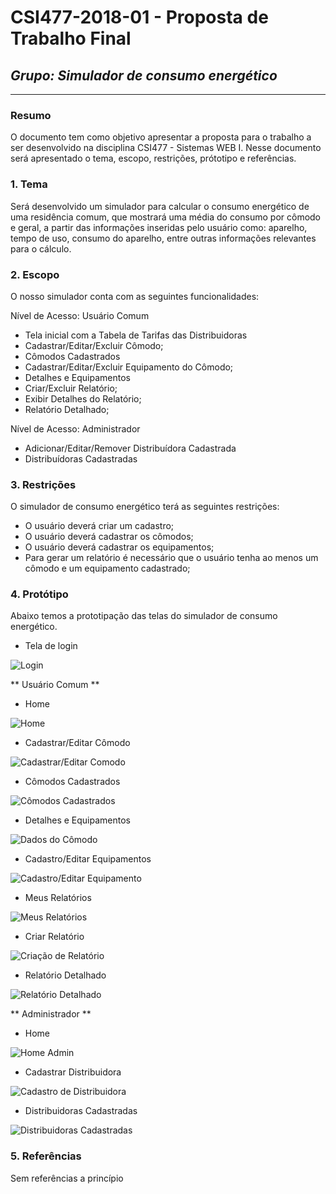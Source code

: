 # **CSI477-2018-01 - Proposta de Trabalho Final**
## *Grupo: Simulador de consumo energético*

--------------

<!-- Descrever um resumo sobre o trabalho. -->

### Resumo
O documento tem como objetivo apresentar a proposta para o trabalho a ser desenvolvido na disciplina CSI477 - Sistemas WEB I. Nesse documento será apresentado o tema, escopo, restrições, prótotipo e referências.

<!-- Apresentar o tema. -->
### 1. Tema
Será desenvolvido um simulador para calcular o consumo energético de uma residência comum, que mostrará uma média do consumo por cômodo e geral, a partir das informações inseridas pelo usuário como: aparelho, tempo de uso, consumo do aparelho, entre outras informações relevantes para o cálculo. 

<!-- Descrever e limitar o escopo da aplicação. -->
### 2. Escopo
O nosso simulador conta com as seguintes funcionalidades:

Nível de Acesso: Usuário Comum
* Tela inicial com a Tabela de Tarifas das Distribuidoras
* Cadastrar/Editar/Excluir Cômodo;
* Cômodos Cadastrados
* Cadastrar/Editar/Excluir Equipamento do Cômodo;
* Detalhes e Equipamentos
* Criar/Excluir Relatório;
* Exibir Detalhes do Relatório;
* Relatório Detalhado;

Nível de Acesso: Administrador
* Adicionar/Editar/Remover Distribuídora Cadastrada
* Distribuídoras Cadastradas


<!-- Apresentar restrições de funcionalidades e de escopo. -->
### 3. Restrições
O simulador de consumo energético terá as seguintes restrições:

* O usuário deverá criar um cadastro;
* O usuário deverá cadastrar os cômodos;
* O usuário deverá cadastrar os equipamentos;
* Para gerar um relatório é necessário que o usuário tenha ao menos um cômodo e um equipamento cadastrado;


<!-- Construir alguns protótipos para a aplicação, disponibilizá-los no Github e descrever o que foi considerado. //-->
### 4. Protótipo
Abaixo temos a prototipação das telas do simulador de consumo energético.

* Tela de login

![Login](https://github.com/UFOP-CSI477/2018-01-trabalho-final-simulador-de-consumo-energetico/blob/master/telas/login.png)

** Usuário Comum **

* Home

![Home](https://github.com/UFOP-CSI477/2018-01-trabalho-final-simulador-de-consumo-energetico/blob/master/telas/tela_inicial_usuário.png)

* Cadastrar/Editar Cômodo

![Cadastrar/Editar Comodo](https://github.com/UFOP-CSI477/2018-01-trabalho-final-simulador-de-consumo-energetico/blob/master/telas/cadastro_comodo.png)

* Cômodos Cadastrados

![Cômodos Cadastrados](https://github.com/UFOP-CSI477/2018-01-trabalho-final-simulador-de-consumo-energetico/blob/master/telas/meus_comodos.png)

* Detalhes e Equipamentos

![Dados do Cômodo](https://github.com/UFOP-CSI477/2018-01-trabalho-final-simulador-de-consumo-energetico/blob/master/telas/detalhes_equipamentos.png)

* Cadastro/Editar Equipamentos

![Cadastro/Editar Equipamento](https://github.com/UFOP-CSI477/2018-01-trabalho-final-simulador-de-consumo-energetico/blob/master/telas/cadastro_equipamento.png)

* Meus Relatórios

![Meus Relatórios](https://github.com/UFOP-CSI477/2018-01-trabalho-final-simulador-de-consumo-energetico/blob/master/telas/meus_relatorios.png)

* Criar Relatório

![Criação de Relatório](https://github.com/UFOP-CSI477/2018-01-trabalho-final-simulador-de-consumo-energetico/blob/master/telas/criar_relatorio.png)

* Relatório Detalhado

![Relatório Detalhado](https://github.com/UFOP-CSI477/2018-01-trabalho-final-simulador-de-consumo-energetico/blob/master/telas/relatorio_detalhado.png)

** Administrador **

* Home

![Home Admin](https://github.com/UFOP-CSI477/2018-01-trabalho-final-simulador-de-consumo-energetico/blob/master/telas/tela_inicial_adm.png)

* Cadastrar Distribuidora

![Cadastro de Distribuidora](https://github.com/UFOP-CSI477/2018-01-trabalho-final-simulador-de-consumo-energetico/blob/master/telas/cadastro_distribuidora.png)

* Distribuidoras Cadastradas

![Distribuidoras Cadastradas](https://github.com/UFOP-CSI477/2018-01-trabalho-final-simulador-de-consumo-energetico/blob/master/telas/distribuidoras_cadastradas.png)


### 5. Referências
Sem referências a princípio
